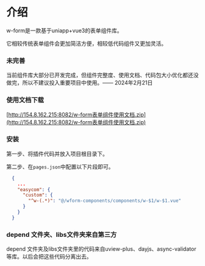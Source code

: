# 介绍

w-form是一款基于uniapp+vue3的表单组件库。

它相较传统表单组件会更加简洁方便，相较低代码组件又更加灵活。



### 未完善

当前组件库大部分已开发完成，但组件完整度、使用文档、代码包大小优化都还没做完，所以不建议投入重要项目中使用。—— 2024年2月21日



### 使用文档下载

[http://154.8.162.215:8082/w-form表单组件使用文档.zip](http://154.8.162.215:8082/w-form表单组件使用文档.zip)



### 安装

第一步、将插件代码并放入项目根目录下。

第二步、在`pages.json`中配置以下片段即可。

```json
  {
    ...
    "easycom": {
      "custom": {
        "^w-(.*)": "@/wform-components/components/w-$1/w-$1.vue"
      }
    }
  }
```



### depend 文件夹、libs文件夹来自第三方

depend 文件夹及libs文件夹里的代码来自uview-plus、dayjs、async-validator等库。以后会把这些代码分离出去。



